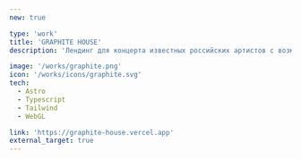 ```yaml
---
new: true

type: 'work'
title: 'GRAPHITE HOUSE'
description: 'Лендинг для концерта известных российских артистов с возможостью продажи билетов через Яндекс Афишу.'

image: '/works/graphite.png'
icon: '/works/icons/graphite.svg'
tech:
  - Astro
  - Typescript
  - Tailwind
  - WebGL

link: 'https://graphite-house.vercel.app'
external_target: true
---
```

